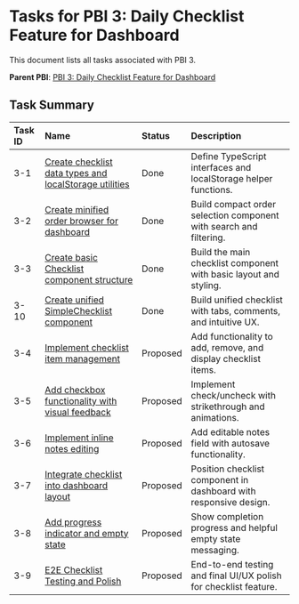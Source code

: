 # Tasks for PBI 3: Daily Checklist Feature for Dashboard

This document lists all tasks associated with PBI 3.

**Parent PBI**: [PBI 3: Daily Checklist Feature for Dashboard](./prd.md)

## Task Summary

| Task ID | Name                                                               | Status   | Description                                                        |
| :------ | :----------------------------------------------------------------- | :------- | :----------------------------------------------------------------- |
| 3-1     | [Create checklist data types and localStorage utilities](./3-1.md) | Done     | Define TypeScript interfaces and localStorage helper functions.    |
| 3-2     | [Create minified order browser for dashboard](./3-2.md)            | Done     | Build compact order selection component with search and filtering. |
| 3-3     | [Create basic Checklist component structure](./3-3.md)             | Done     | Build the main checklist component with basic layout and styling.  |
| 3-10    | [Create unified SimpleChecklist component](./3-10.md)              | Done     | Build unified checklist with tabs, comments, and intuitive UX.     |
| 3-4     | [Implement checklist item management](./3-4.md)                    | Proposed | Add functionality to add, remove, and display checklist items.     |
| 3-5     | [Add checkbox functionality with visual feedback](./3-5.md)        | Proposed | Implement check/uncheck with strikethrough and animations.         |
| 3-6     | [Implement inline notes editing](./3-6.md)                         | Proposed | Add editable notes field with autosave functionality.              |
| 3-7     | [Integrate checklist into dashboard layout](./3-7.md)              | Proposed | Position checklist component in dashboard with responsive design.  |
| 3-8     | [Add progress indicator and empty state](./3-8.md)                 | Proposed | Show completion progress and helpful empty state messaging.        |
| 3-9     | [E2E Checklist Testing and Polish](./3-9.md)                       | Proposed | End-to-end testing and final UI/UX polish for checklist feature.   |
